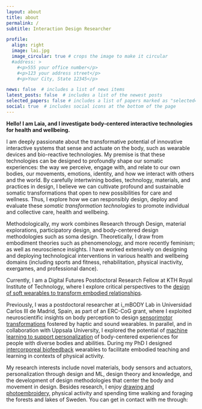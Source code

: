 ```yaml
---
layout: about
title: about
permalink: /
subtitle: Interaction Design Researcher

profile:
  align: right
  image: lai.jpg
  image_circular: true # crops the image to make it circular
  #address: >
    #<p>555 your office number</p>
    #<p>123 your address street</p>
    #<p>Your City, State 12345</p>

news: false  # includes a list of news items
latest_posts: false  # includes a list of the newest posts
selected_papers: false # includes a list of papers marked as "selected={true}"
social: true  # includes social icons at the bottom of the page
---
```


**Hello! I am Laia, and I investigate body-centered interactive technologies for health and wellbeing.**

I am deeply passionate about the transformative potential of innovative interactive systems that sense and actuate on the body, such as wearable devices and bio-reactive technologies. My premise is that these technologies can be designed to profoundly shape our somatic experiences: the way we perceive, engage with, and relate to our own bodies, our movements, emotions, identity, and how we interact with others and the world. By carefully intertwining bodies, technology, materials, and practices in design, I believe we can cultivate profound and sustainable somatic transformations that open to new possibilities for care and wellness. Thus, I explore how we can responsibly design, deploy and evaluate these _somatic transformation technologies_ to promote individual and collective care, health and wellbeing.

Methodologically, my work combines Research through Design, material explorations, participatory design, and body-centered design methodologies such as soma design. Theoretically, I draw from embodiment theories such as phenomenology, and more recently feminism; as well as neuroscience insights. I have worked extensively on designing and deploying technological interventions in various health and wellbeing domains (including sports and fitness, rehabilitation, physical inactivity, exergames, and professional dance).

Currently, I am a Digital Futures Postdoctoral Research Fellow at KTH Royal Institute of Technology, where I explore critical perspectives to the [design of soft wearables to transform embodied relationships](https://www.laiaturmovidal.com/projects/1_project-Connecting/). 

Previously, I was a postdoctoral researcher at i_mBODY Lab in Universidad Carlos III de Madrid, Spain, as part of an ERC-CoG grant, where I exploited neuroscientific insights on body perception to design [sensorimotor transformations](https://www.laiaturmovidal.com/projects/2_project-BiT/) fostered by haptic and sound wearables. In parallel, and in collaboration with Uppsala University, I explored the potential of [machine learning to support personalization](https://www.laiaturmovidal.com/projects/3_project-MovAI/) of body-centered experiences for people with diverse bodies and abilities. During my PhD I designed [intercorporeal biofeedback](https://dl.acm.org/doi/10.1145/3582428) wearables to facilitate embodied teaching and learning in contexts of physical activity. 

My research interests include novel materials, body sensors and actuators, personalization through design and ML, design theory and knowledge, and the development of design methodologies that center the body and movement in design. Besides research, I enjoy [drawing and photoembroidery](https://www.instagram.com/laia.trmvdl/), physical activity and spending time walking and foraging the forests and lakes of Sweden. You can get in contact with me through:
